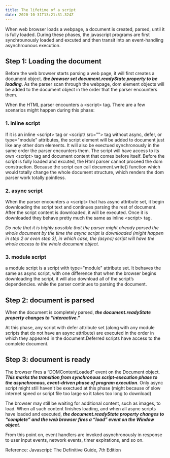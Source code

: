 ```yaml
---
title: The lifetime of a script
date: 2020-10-31T13:21:31.324Z
---
```


When web browser loads a webpage, a document is created, parsed, until it is fully loaded. During these phases, the javascript programs are first synchrounously loaded and excuted and then transit into an event-handling asynchrounous execution. 


## Step 1: Loading the document
Before the web browser starts parsing a web page, it will first creates a document object. ***the browser set document.readyState property to be loading***. As the parser scan through the webpage, dom element objects will be added to the document object in the order that the parser encounters them. 

When the HTML parser encounters a \<script\> tag. There are a few scenarios might happen during this phase:


### 1. inline script
If it is an inline \<script\> tag or \<script\ src=""> tag without async, defer, or type="module" attributes, the script element will be added to document just like any other dom elements. It will also be exectued synchronously in the same order the parser encounters them. The script will have access to its own \<script\> tag and document content that comes before itself. Before the script is fully loaded and excuted, the Html parser cannot proceed the dom construction. Because the script can call document.write() function which would totally change the whole document structure, which renders the dom parser work totally pointless.

### 2. async script
When the parser encounters a \<script\> that has async attribute set, it begin downloading the script text and continues parsing the rest of document. After the script content is downloaded, it will be executed. Once it is downloaded they behave pretty much the same as inline \<script\> tag.

*Do note that it is highly possible that the parser might already parsed the whole document by the time the async script is downloaded (might happen in step 2 or even step 3), in which case, the (async) script will have the whole access to the whole document object.*

### 3. module script

a module script is a script with type="module" attribute set. It behaves the same as async script, with one difference that when the browser begins downloading the script, it will also download all of the script’s dependencies. while the parser continues to parsing the document.


## Step 2: document is parsed

When the document is completely parsed, ***the document.readyState property
changes to “interactive.”***

At this phase, any script with defer attribute set (along with any module scripts that do not have an async attribute) are executed in the order in which they appeared in the document.Deferred scripts have access to the complete document.


## Step 3: document is ready

The browser fires a “DOMContentLoaded” event on the Document object. ***This
marks the transition from synchronous script-execution phase to the
asynchronous, event-driven phase of program execution***. Only async script might still haven't be exectued at this phase (might because of slow internet speed or script file too large so it takes too long to download)

The browser may still be waiting for additional content, such as images, to load. When all such content finishes loading, and when all async scripts have loaded and executed, ***the document.readyState property changes to “complete” and the web browser fires
a “load” event on the Window object***.

From this point on, event handlers are invoked asynchronously in response to
user input events, network events, timer expirations, and so on.


Reference: Javascript: The Definitive Guide, 7th Edition